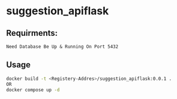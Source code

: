 # suggestion_apiflask



## Requirments:
```
Need Database Be Up & Running On Port 5432
```
## Usage
```bash
docker build -t <Registery-Addres>/suggestion_apiflask:0.0.1 .
OR
docker compose up -d   
```
